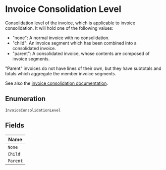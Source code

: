 
# Invoice Consolidation Level

Consolidation level of the invoice, which is applicable to invoice consolidation.  It will hold one of the following values:

* "none": A normal invoice with no consolidation.
* "child": An invoice segment which has been combined into a consolidated invoice.
* "parent": A consolidated invoice, whose contents are composed of invoice segments.

"Parent" invoices do not have lines of their own, but they have subtotals and totals which aggregate the member invoice segments.

See also the [invoice consolidation documentation](https://chargify.zendesk.com/hc/en-us/articles/4407746391835).

## Enumeration

`InvoiceConsolidationLevel`

## Fields

| Name |
|  --- |
| `None` |
| `Child` |
| `Parent` |

